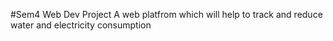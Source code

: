 #Sem4 Web Dev Project
 A web platfrom which will help to track and reduce water and electricity consumption
